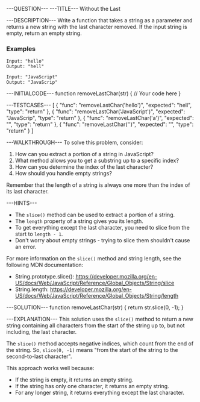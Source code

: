 ---QUESTION---
---TITLE---
Without the Last

---DESCRIPTION---
Write a function that takes a string as a parameter and returns a new string with the last character removed. If the input string is empty, return an empty string.

### Examples
```
Input: "hello"
Output: "hell"

Input: "JavaScript"
Output: "JavaScrip"
```

---INITIALCODE---
function removeLastChar(str) {
  // Your code here
}

---TESTCASES---
[
  { "func": "removeLastChar('hello')", "expected": "hell", "type": "return" },
  { "func": "removeLastChar('JavaScript')", "expected": "JavaScrip", "type": "return" },
  { "func": "removeLastChar('a')", "expected": "", "type": "return" },
  { "func": "removeLastChar('')", "expected": "", "type": "return" }
]

---WALKTHROUGH---
To solve this problem, consider:

1. How can you extract a portion of a string in JavaScript?
2. What method allows you to get a substring up to a specific index?
3. How can you determine the index of the last character?
4. How should you handle empty strings?

Remember that the length of a string is always one more than the index of its last character.

---HINTS---
- The `slice()` method can be used to extract a portion of a string.
- The `length` property of a string gives you its length.
- To get everything except the last character, you need to slice from the start to `length - 1`.
- Don't worry about empty strings - trying to slice them shouldn't cause an error.

For more information on the `slice()` method and string length, see the following MDN documentation:
- String.prototype.slice(): https://developer.mozilla.org/en-US/docs/Web/JavaScript/Reference/Global_Objects/String/slice
- String.length: https://developer.mozilla.org/en-US/docs/Web/JavaScript/Reference/Global_Objects/String/length


---SOLUTION---
function removeLastChar(str) {
  return str.slice(0, -1);
}

---EXPLANATION---
This solution uses the `slice()` method to return a new string containing all characters from the start of the string up to, but not including, the last character.

The `slice()` method accepts negative indices, which count from the end of the string. So, `slice(0, -1)` means "from the start of the string to the second-to-last character".

This approach works well because:
- If the string is empty, it returns an empty string.
- If the string has only one character, it returns an empty string.
- For any longer string, it returns everything except the last character.

